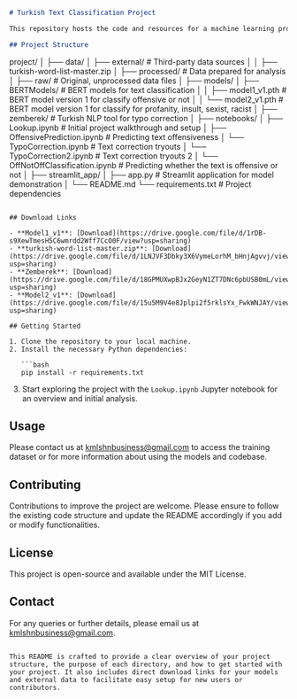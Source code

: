 ```markdown
# Turkish Text Classification Project

This repository hosts the code and resources for a machine learning project aimed at classifying Turkish texts into categories: not offensive, sexist, racist, profanity, or insult. The classification is multi-labeled and utilizes a dataset of 80,000 hand-labeled rows of Turkish data.

## Project Structure

```
project/
│
├── data/
│   ├── external/                   # Third-party data sources
│   │   ├── turkish-word-list-master.zip
│   ├── processed/                  # Data prepared for analysis
│   ├── raw/                        # Original, unprocessed data files
│
├── models/
│   ├── BERTModels/                 # BERT models for text classification
│   │   ├── model1_v1.pth           # BERT model version 1 for classify offensive or not
│   │   └── model2_v1.pth           # BERT model version 1 for classify for profanity, insult, sexist, racist
│   ├── zemberek/                   # Turkish NLP tool for typo correction
│
├── notebooks/
│   ├── Lookup.ipynb                   # Initial project walkthrough and setup
│   ├── OffensivePrediction.ipynb      # Predicting text offensiveness
│   └── TypoCorrection.ipynb           # Text correction tryouts
│   └── TypoCorrection2.ipynb          # Text correction tryouts 2
│   └── OffNotOffClassification.ipynb  # Predicting whether the text is offensive or not
│
├── streamlit_app/
│   ├── app.py                      # Streamlit application for model demonstration
│
└── README.md
└── requirements.txt                # Project dependencies
```

## Download Links

- **Model1_v1**: [Download](https://drive.google.com/file/d/1rDB-s9XewTmesH5C6wmrdd2Wff7CcO0F/view?usp=sharing)
- **turkish-word-list-master.zip**: [Download](https://drive.google.com/file/d/1LNJVF3Dbky3X6VymeLorhM_bHnjAgvvj/view?usp=sharing)
- **Zemberek**: [Download](https://drive.google.com/file/d/18GPMUXwpBJx2GeyN1ZT7DNc6pbUSB0mL/view?usp=sharing)
- **Model2_v1**: [Download](https://drive.google.com/file/d/15u5M9V4e8Jplpi2f5rklsYx_FwkWNJAY/view?usp=sharing)

## Getting Started

1. Clone the repository to your local machine.
2. Install the necessary Python dependencies:

   ```bash
   pip install -r requirements.txt
   ```

3. Start exploring the project with the `Lookup.ipynb` Jupyter notebook for an overview and initial analysis.

## Usage

Please contact us at kmlshnbusiness@gmail.com to access the training dataset or for more information about using the models and codebase.

## Contributing

Contributions to improve the project are welcome. Please ensure to follow the existing code structure and update the README accordingly if you add or modify functionalities.

## License

This project is open-source and available under the MIT License.

## Contact

For any queries or further details, please email us at kmlshnbusiness@gmail.com.
```

This README is crafted to provide a clear overview of your project structure, the purpose of each directory, and how to get started with your project. It also includes direct download links for your models and external data to facilitate easy setup for new users or contributors.